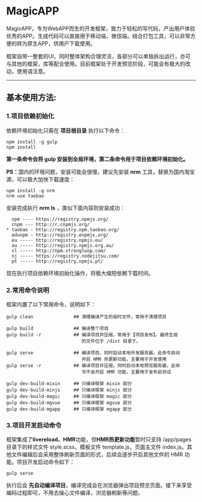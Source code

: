 # MagicAPP

<p>MagicAPP，专为WebAPP而生的开发框架，致力于轻松的写代码，产出用户体验优秀的APP。生成代码可以直接用于移动端，微信端。结合打包工具，可以非常方便的转为原生APP，供用户下载使用。</p>

<p>框架自带一整套的UI，同时整体架构合理灵活，各部分可以单独拆出运行，亦可与其他的框架，库等配合使用。目前框架处于开发预览阶段，可能会有极大的改动，使用请注意。</p>

***

## 基本使用方法:
### 1.项目依赖初始化

<p>依赖环境初始化只需在 <b>项目根目录</b> 执行以下命令：</p>

```CLI
npm install -g gulp
npm install
```

<p><b>第一条命令会将 gulp 安装到全局环境，第二条命令用于项目依赖环境初始化。</b></p>

<p><b>PS：</b>国内的环境问题，安装可能会很慢，建议先安装 <b>nrm</b> 工具，替换为国内淘宝源，可以极大加快下载速度：</p>

```CLI
npm install -g nrm
nrm use taobao
```

<p>安装完成执行 <b>nrm ls</b> ，类似下面内容则安装成功：</p>

```CLI
  npm ---- https://registry.npmjs.org/
  cnpm --- http://r.cnpmjs.org/
* taobao - http://registry.npm.taobao.org/
  edunpm - http://registry.enpmjs.org/
  eu ----- http://registry.npmjs.eu/
  au ----- http://registry.npmjs.org.au/
  sl ----- http://npm.strongloop.com/
  nj ----- https://registry.nodejitsu.com/
  pt ----- http://registry.npmjs.pt/
```

<p>现在执行项目依赖环境初始化操作，将极大缩短依赖下载时间。</p>

### 2.常用命令说明
<p>框架内置了以下常用命令，说明如下：</p>

```CLI
gulp clean               ## 清理编译产生的临时文件，常用于清理项目

gulp build               ## 编译整个项目
gulp build -r            ## 编译项目并压缩，常用于【项目发布】。最终生成
                            的文件位于 /dist 目录下。

gulp serve               ## 编译项目，同时启动本地开发服务器，此命令自动
                            开启 HMR 热更新功能，主要用于开发使用
gulp serve -r            ## 编译项目并压缩，同时启动本地预览服务器，此命
                            令不会开启 HMR 功能，主要用于发布前测试

gulp dev-build-mixin     ## 只编译框架 mixin 部分
gulp dev-build-minjs     ## 只编译框架 minjs 部分
gulp dev-build-magic     ## 只编译框架 magic 部分
gulp dev-build-mgvue     ## 只编译框架 mgvue 部分
gulp dev-build-mgapp     ## 只编译框架 mgapp 部分
```

### 3.项目开发启动命令

<p>框架集成了<b>livereload、HMR</b>功能，但<b>HMR热更新功能</b>暂时只支持 /app/pages 目录下的样式文件 style.scss，模板文件 template.js，页面主文件 index.js。其他文件编辑后会采用整体刷新页面的形式，后续会逐步开启其他文件的 HMR 功能。项目开发启动命令如下：</p>

```CLI
gulp serve
```

<p>执行后会 <b>先自动编译项目</b>，编译完成会在浏览器弹出项目预览页面。接下来享受编码过程即可，不用去操心文件编译，浏览器刷新等问题。</p>
